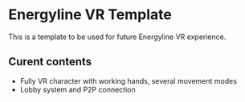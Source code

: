 # Energyline VR Template

This is a template to be used for future Energyline VR experience.

## Curent contents
 - Fully VR character with working hands, several movement modes
 - Lobby system and P2P connection
